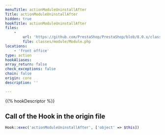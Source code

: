 ```yaml
---
menuTitle: actionModuleUninstallAfter
Title: actionModuleUninstallAfter
hidden: true
hookTitle: actionModuleUninstallAfter
files:
    -
        url: 'https://github.com/PrestaShop/PrestaShop/blob/8.0.x/classes/module/Module.php'
        file: classes/module/Module.php
locations:
    - 'front office'
type: action
hookAliases: 
array_return: false
check_exceptions: false
chain: false
origin: core
description: ''

---
```


{{% hookDescriptor %}}

## Call of the Hook in the origin file

```php
Hook::exec('actionModuleUninstallAfter', ['object' => $this])
```
